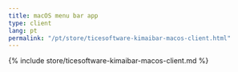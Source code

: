 ```yaml
---
title: macOS menu bar app
type: client
lang: pt
permalink: "/pt/store/ticesoftware-kimaibar-macos-client.html"
---
```


{% include store/ticesoftware-kimaibar-macos-client.md %}

